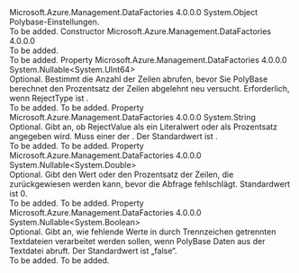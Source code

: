 <Type Name="PolyBaseSettings" FullName="Microsoft.Azure.Management.DataFactories.Models.PolyBaseSettings">
  <TypeSignature Language="C#" Value="public class PolyBaseSettings" />
  <TypeSignature Language="ILAsm" Value=".class public auto ansi beforefieldinit PolyBaseSettings extends System.Object" />
  <TypeSignature Language="DocId" Value="T:Microsoft.Azure.Management.DataFactories.Models.PolyBaseSettings" />
  <TypeSignature Language="VB.NET" Value="Public Class PolyBaseSettings" />
  <TypeSignature Language="F#" Value="type PolyBaseSettings = class" />
  <AssemblyInfo>
    <AssemblyName>Microsoft.Azure.Management.DataFactories</AssemblyName>
    <AssemblyVersion>4.0.0.0</AssemblyVersion>
  </AssemblyInfo>
  <Base>
    <BaseTypeName>System.Object</BaseTypeName>
  </Base>
  <Interfaces />
  <Docs>
    <summary>
            Polybase-Einstellungen.
            </summary>
    <remarks>To be added.</remarks>
  </Docs>
  <Members>
    <Member MemberName=".ctor">
      <MemberSignature Language="C#" Value="public PolyBaseSettings ();" />
      <MemberSignature Language="ILAsm" Value=".method public hidebysig specialname rtspecialname instance void .ctor() cil managed" />
      <MemberSignature Language="DocId" Value="M:Microsoft.Azure.Management.DataFactories.Models.PolyBaseSettings.#ctor" />
      <MemberSignature Language="VB.NET" Value="Public Sub New ()" />
      <MemberType>Constructor</MemberType>
      <AssemblyInfo>
        <AssemblyName>Microsoft.Azure.Management.DataFactories</AssemblyName>
        <AssemblyVersion>4.0.0.0</AssemblyVersion>
      </AssemblyInfo>
      <Parameters />
      <Docs>
        <summary>To be added.</summary>
        <remarks>To be added.</remarks>
      </Docs>
    </Member>
    <Member MemberName="RejectSampleValue">
      <MemberSignature Language="C#" Value="public Nullable&lt;ulong&gt; RejectSampleValue { get; set; }" />
      <MemberSignature Language="ILAsm" Value=".property instance valuetype System.Nullable`1&lt;unsigned int64&gt; RejectSampleValue" />
      <MemberSignature Language="DocId" Value="P:Microsoft.Azure.Management.DataFactories.Models.PolyBaseSettings.RejectSampleValue" />
      <MemberSignature Language="VB.NET" Value="Public Property RejectSampleValue As Nullable(Of ULong)" />
      <MemberSignature Language="F#" Value="member this.RejectSampleValue : Nullable&lt;uint64&gt; with get, set" Usage="Microsoft.Azure.Management.DataFactories.Models.PolyBaseSettings.RejectSampleValue" />
      <MemberType>Property</MemberType>
      <AssemblyInfo>
        <AssemblyName>Microsoft.Azure.Management.DataFactories</AssemblyName>
        <AssemblyVersion>4.0.0.0</AssemblyVersion>
      </AssemblyInfo>
      <ReturnValue>
        <ReturnType>System.Nullable&lt;System.UInt64&gt;</ReturnType>
      </ReturnValue>
      <Docs>
        <summary>
            Optional. Bestimmt die Anzahl der Zeilen abrufen, bevor Sie PolyBase berechnet den Prozentsatz der Zeilen abgelehnt neu versucht.
            Erforderlich, wenn RejectType ist <see cref="F:Microsoft.Azure.Management.DataFactories.Models.PolyBaseRejectType.Percentage" />.
            </summary>
        <value>To be added.</value>
        <remarks>To be added.</remarks>
      </Docs>
    </Member>
    <Member MemberName="RejectType">
      <MemberSignature Language="C#" Value="public string RejectType { get; set; }" />
      <MemberSignature Language="ILAsm" Value=".property instance string RejectType" />
      <MemberSignature Language="DocId" Value="P:Microsoft.Azure.Management.DataFactories.Models.PolyBaseSettings.RejectType" />
      <MemberSignature Language="VB.NET" Value="Public Property RejectType As String" />
      <MemberSignature Language="F#" Value="member this.RejectType : string with get, set" Usage="Microsoft.Azure.Management.DataFactories.Models.PolyBaseSettings.RejectType" />
      <MemberType>Property</MemberType>
      <AssemblyInfo>
        <AssemblyName>Microsoft.Azure.Management.DataFactories</AssemblyName>
        <AssemblyVersion>4.0.0.0</AssemblyVersion>
      </AssemblyInfo>
      <ReturnValue>
        <ReturnType>System.String</ReturnType>
      </ReturnValue>
      <Docs>
        <summary>
            Optional. Gibt an, ob RejectValue als ein Literalwert oder als Prozentsatz angegeben wird.
            Muss einer der <see cref="T:Microsoft.Azure.Management.DataFactories.Models.PolyBaseRejectType" />.
            Der Standardwert ist <see cref="F:Microsoft.Azure.Management.DataFactories.Models.PolyBaseRejectType.Value" />.
            </summary>
        <value>To be added.</value>
        <remarks>To be added.</remarks>
      </Docs>
    </Member>
    <Member MemberName="RejectValue">
      <MemberSignature Language="C#" Value="public Nullable&lt;double&gt; RejectValue { get; set; }" />
      <MemberSignature Language="ILAsm" Value=".property instance valuetype System.Nullable`1&lt;float64&gt; RejectValue" />
      <MemberSignature Language="DocId" Value="P:Microsoft.Azure.Management.DataFactories.Models.PolyBaseSettings.RejectValue" />
      <MemberSignature Language="VB.NET" Value="Public Property RejectValue As Nullable(Of Double)" />
      <MemberSignature Language="F#" Value="member this.RejectValue : Nullable&lt;double&gt; with get, set" Usage="Microsoft.Azure.Management.DataFactories.Models.PolyBaseSettings.RejectValue" />
      <MemberType>Property</MemberType>
      <AssemblyInfo>
        <AssemblyName>Microsoft.Azure.Management.DataFactories</AssemblyName>
        <AssemblyVersion>4.0.0.0</AssemblyVersion>
      </AssemblyInfo>
      <ReturnValue>
        <ReturnType>System.Nullable&lt;System.Double&gt;</ReturnType>
      </ReturnValue>
      <Docs>
        <summary>
            Optional. Gibt den Wert oder den Prozentsatz der Zeilen, die zurückgewiesen werden kann, bevor die Abfrage fehlschlägt.
            Standardwert ist 0.
            </summary>
        <value>To be added.</value>
        <remarks>To be added.</remarks>
      </Docs>
    </Member>
    <Member MemberName="UseTypeDefault">
      <MemberSignature Language="C#" Value="public Nullable&lt;bool&gt; UseTypeDefault { get; set; }" />
      <MemberSignature Language="ILAsm" Value=".property instance valuetype System.Nullable`1&lt;bool&gt; UseTypeDefault" />
      <MemberSignature Language="DocId" Value="P:Microsoft.Azure.Management.DataFactories.Models.PolyBaseSettings.UseTypeDefault" />
      <MemberSignature Language="VB.NET" Value="Public Property UseTypeDefault As Nullable(Of Boolean)" />
      <MemberSignature Language="F#" Value="member this.UseTypeDefault : Nullable&lt;bool&gt; with get, set" Usage="Microsoft.Azure.Management.DataFactories.Models.PolyBaseSettings.UseTypeDefault" />
      <MemberType>Property</MemberType>
      <AssemblyInfo>
        <AssemblyName>Microsoft.Azure.Management.DataFactories</AssemblyName>
        <AssemblyVersion>4.0.0.0</AssemblyVersion>
      </AssemblyInfo>
      <ReturnValue>
        <ReturnType>System.Nullable&lt;System.Boolean&gt;</ReturnType>
      </ReturnValue>
      <Docs>
        <summary>
            Optional. Gibt an, wie fehlende Werte in durch Trennzeichen getrennten Textdateien verarbeitet werden sollen, wenn PolyBase Daten aus der Textdatei abruft.
            Der Standardwert ist „false“.
            </summary>
        <value>To be added.</value>
        <remarks>To be added.</remarks>
      </Docs>
    </Member>
  </Members>
</Type>